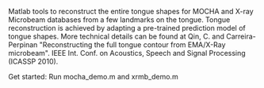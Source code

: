 Matlab tools to reconstruct the entire tongue shapes for MOCHA and X-ray Microbeam databases from a few landmarks on the tongue.
Tongue reconstruction is achieved by adapting a pre-trained prediction model of tongue shapes. 
More technical details can be found at Qin, C. and Carreira-Perpinan "Reconstructing the full tongue contour from EMA/X-Ray microbeam". IEEE Int. Conf. on Acoustics, Speech and Signal Processing (ICASSP 2010).

Get started:
 Run mocha_demo.m and xrmb_demo.m
